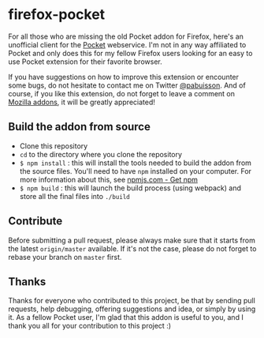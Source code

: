 # firefox-pocket

For all those who are missing the old Pocket addon for Firefox, here's an unofficial client for the [Pocket](http://getpocket.com/) webservice. I'm not in any way affiliated to Pocket and only does this for my fellow Firefox users looking for an easy to use Pocket extension for their favorite browser.

If you have suggestions on how to improve this extension or encounter some bugs, do not hesitate to contact me on Twitter [@pabuisson](https://twitter.com/pabuisson). And of course, if you like this extension, do not forget to leave a comment on [Mozilla addons](https://addons.mozilla.org/), it will be greatly appreciated!


## Build the addon from source

* Clone this repository
* `cd` to the directory where you clone the repository
* `$ npm install` : this will install the tools needed to build the addon from the source files. You'll need to have `npm` installed on your computer. For more information about this, see [npmjs.com - Get npm](https://www.npmjs.com/get-npm)
* `$ npm build` : this will launch the build process (using webpack) and store all the final files into `./build`


## Contribute

Before submitting a pull request, please always make sure that it starts from the latest `origin/master` available. If it's not the case, please do not forget to rebase your branch on `master` first.


## Thanks

Thanks for everyone who contributed to this project, be that by sending pull requests, help debugging, offering suggestions and idea, or simply by using it. As a fellow Pocket user, I'm glad that this addon is useful to you, and I thank you all for your contribution to this project :)
